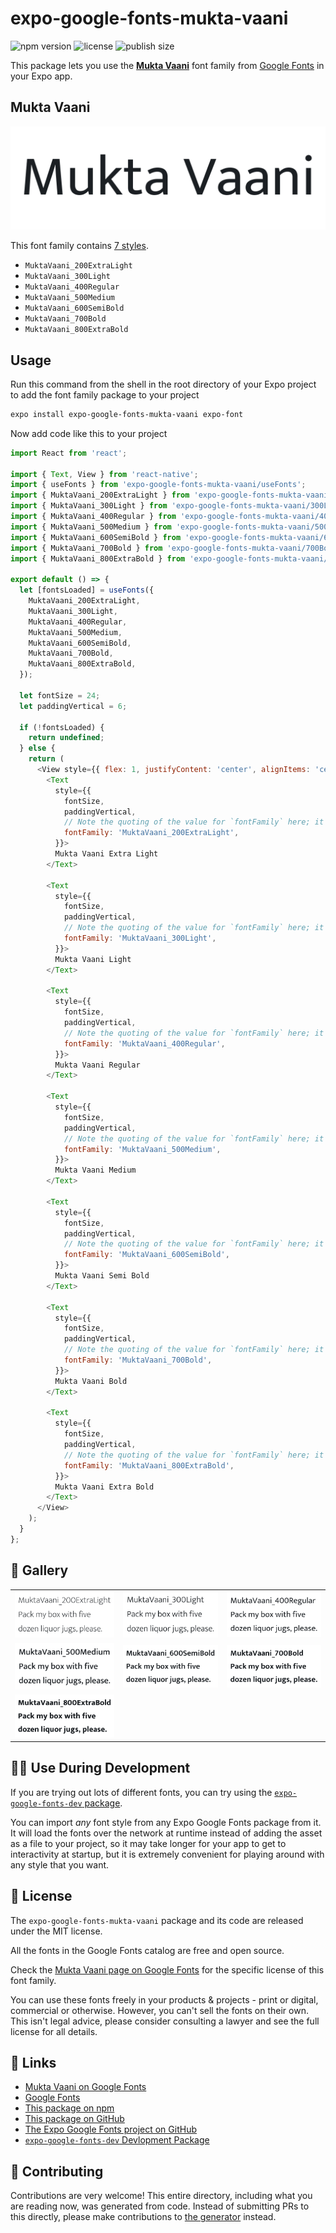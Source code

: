 # expo-google-fonts-mukta-vaani

![npm version](https://flat.badgen.net/npm/v/expo-google-fonts-mukta-vaani)
![license](https://flat.badgen.net/github/license/expo/google-fonts)
![publish size](https://flat.badgen.net/packagephobia/install/expo-google-fonts-mukta-vaani)

This package lets you use the [**Mukta Vaani**](https://fonts.google.com/specimen/Mukta+Vaani) font family from [Google Fonts](https://fonts.google.com/) in your Expo app.

## Mukta Vaani

![Mukta Vaani](./font-family.png)

This font family contains [7 styles](#-gallery).

- `MuktaVaani_200ExtraLight`
- `MuktaVaani_300Light`
- `MuktaVaani_400Regular`
- `MuktaVaani_500Medium`
- `MuktaVaani_600SemiBold`
- `MuktaVaani_700Bold`
- `MuktaVaani_800ExtraBold`

## Usage

Run this command from the shell in the root directory of your Expo project to add the font family package to your project
```sh
expo install expo-google-fonts-mukta-vaani expo-font
```

Now add code like this to your project
```js
import React from 'react';

import { Text, View } from 'react-native';
import { useFonts } from 'expo-google-fonts-mukta-vaani/useFonts';
import { MuktaVaani_200ExtraLight } from 'expo-google-fonts-mukta-vaani/200ExtraLight';
import { MuktaVaani_300Light } from 'expo-google-fonts-mukta-vaani/300Light';
import { MuktaVaani_400Regular } from 'expo-google-fonts-mukta-vaani/400Regular';
import { MuktaVaani_500Medium } from 'expo-google-fonts-mukta-vaani/500Medium';
import { MuktaVaani_600SemiBold } from 'expo-google-fonts-mukta-vaani/600SemiBold';
import { MuktaVaani_700Bold } from 'expo-google-fonts-mukta-vaani/700Bold';
import { MuktaVaani_800ExtraBold } from 'expo-google-fonts-mukta-vaani/800ExtraBold';

export default () => {
  let [fontsLoaded] = useFonts({
    MuktaVaani_200ExtraLight,
    MuktaVaani_300Light,
    MuktaVaani_400Regular,
    MuktaVaani_500Medium,
    MuktaVaani_600SemiBold,
    MuktaVaani_700Bold,
    MuktaVaani_800ExtraBold,
  });

  let fontSize = 24;
  let paddingVertical = 6;

  if (!fontsLoaded) {
    return undefined;
  } else {
    return (
      <View style={{ flex: 1, justifyContent: 'center', alignItems: 'center' }}>
        <Text
          style={{
            fontSize,
            paddingVertical,
            // Note the quoting of the value for `fontFamily` here; it expects a string!
            fontFamily: 'MuktaVaani_200ExtraLight',
          }}>
          Mukta Vaani Extra Light
        </Text>

        <Text
          style={{
            fontSize,
            paddingVertical,
            // Note the quoting of the value for `fontFamily` here; it expects a string!
            fontFamily: 'MuktaVaani_300Light',
          }}>
          Mukta Vaani Light
        </Text>

        <Text
          style={{
            fontSize,
            paddingVertical,
            // Note the quoting of the value for `fontFamily` here; it expects a string!
            fontFamily: 'MuktaVaani_400Regular',
          }}>
          Mukta Vaani Regular
        </Text>

        <Text
          style={{
            fontSize,
            paddingVertical,
            // Note the quoting of the value for `fontFamily` here; it expects a string!
            fontFamily: 'MuktaVaani_500Medium',
          }}>
          Mukta Vaani Medium
        </Text>

        <Text
          style={{
            fontSize,
            paddingVertical,
            // Note the quoting of the value for `fontFamily` here; it expects a string!
            fontFamily: 'MuktaVaani_600SemiBold',
          }}>
          Mukta Vaani Semi Bold
        </Text>

        <Text
          style={{
            fontSize,
            paddingVertical,
            // Note the quoting of the value for `fontFamily` here; it expects a string!
            fontFamily: 'MuktaVaani_700Bold',
          }}>
          Mukta Vaani Bold
        </Text>

        <Text
          style={{
            fontSize,
            paddingVertical,
            // Note the quoting of the value for `fontFamily` here; it expects a string!
            fontFamily: 'MuktaVaani_800ExtraBold',
          }}>
          Mukta Vaani Extra Bold
        </Text>
      </View>
    );
  }
};

```

## 🔡 Gallery


||||
|-|-|-|
|![MuktaVaani_200ExtraLight](.//200ExtraLight/MuktaVaani_200ExtraLight.ttf.png)|![MuktaVaani_300Light](.//300Light/MuktaVaani_300Light.ttf.png)|![MuktaVaani_400Regular](.//400Regular/MuktaVaani_400Regular.ttf.png)||
|![MuktaVaani_500Medium](.//500Medium/MuktaVaani_500Medium.ttf.png)|![MuktaVaani_600SemiBold](.//600SemiBold/MuktaVaani_600SemiBold.ttf.png)|![MuktaVaani_700Bold](.//700Bold/MuktaVaani_700Bold.ttf.png)||
|![MuktaVaani_800ExtraBold](.//800ExtraBold/MuktaVaani_800ExtraBold.ttf.png)||||


## 👩‍💻 Use During Development

If you are trying out lots of different fonts, you can try using the [`expo-google-fonts-dev` package](https://github.com/freeboub/google-fonts/tree/master/font-packages/dev#readme).

You can import *any* font style from any Expo Google Fonts package from it. It will load the fonts
over the network at runtime instead of adding the asset as a file to your project, so it may take longer
for your app to get to interactivity at startup, but it is extremely convenient
for playing around with any style that you want.

## 📖 License

The `expo-google-fonts-mukta-vaani` package and its code are released under the MIT license.

All the fonts in the Google Fonts catalog are free and open source.

Check the [Mukta Vaani page on Google Fonts](https://fonts.google.com/specimen/Mukta+Vaani) for the specific license of this font family.

You can use these fonts freely in your products & projects - print or digital, commercial or otherwise. However, you can't sell the fonts on their own. This isn't legal advice, please consider consulting a lawyer and see the full license for all details.

## 🔗 Links

- [Mukta Vaani on Google Fonts](https://fonts.google.com/specimen/Mukta+Vaani)
- [Google Fonts](https://fonts.google.com/)
- [This package on npm](https://www.npmjs.com/package/expo-google-fonts-mukta-vaani)
- [This package on GitHub](https://github.com/freeboub/google-fonts/tree/master/font-packages/mukta-vaani)
- [The Expo Google Fonts project on GitHub](https://github.com/freeboub/google-fonts)
- [`expo-google-fonts-dev` Devlopment Package](https://github.com/freeboub/google-fonts/tree/master/font-packages/dev)

## 🤝 Contributing

Contributions are very welcome! This entire directory, including what you are reading now, was generated from code. Instead of submitting PRs to this directly, please make contributions to [the generator](https://github.com/freeboub/google-fonts/tree/master/packages/generator) instead.

